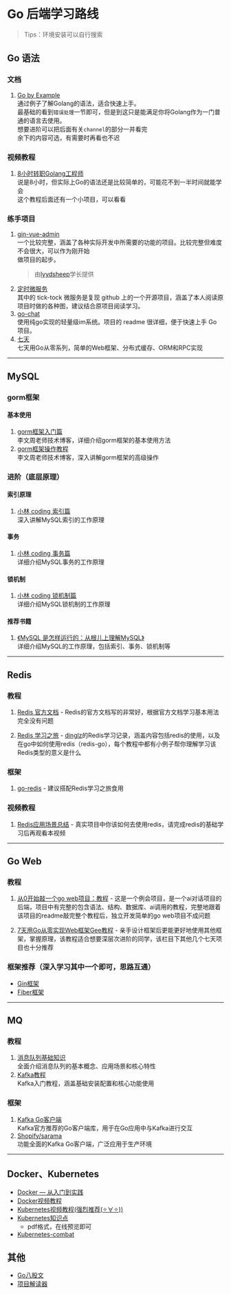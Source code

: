 # Go 后端学习路线
> Tips：环境安装可以自行搜索
## Go 语法
### 文档
1. [Go by Example](https://gobyexample-cn.github.io/)
    <br/> 通过例子了解Golang的语法，适合快速上手。
    <br/> 最基础的看到`错误处理`一节即可，但是到这只是能满足你将Golang作为一门普通的语言去使用。
    <br/> 想要进阶可以把后面有关`channel`的部分一并看完
    <br/>余下的内容可选，有需要时再看也不迟

### 视频教程
1. [8小时转职Golang工程师](https://www.bilibili.com/video/BV1gf4y1r79E/?vd_source=2d780bafbc8783777d10d823f1cb5010)
   <br/>说是8小时，但实际上Go的语法还是比较简单的，可能花不到一半时间就能学会
   <br/>这个教程后面还有一个小项目，可以看看

### 练手项目
1. [gin-vue-admin](https://github.com/flipped-aurora/gin-vue-admin)
   <br/>一个比较完整，涵盖了各种实际开发中所需要的功能的项目。比较完整但难度不会很大，可以作为刚开始
   <br/>做项目的起步。
   > 由[lyydsheep](https://github.com/lyydsheep)学长提供
2. [定时微服务](https://github.com/lyydsheep/micro-tt)
   <br/>其中的 tick-tock 微服务是复现 github 上的一个开源项目，涵盖了本人阅读原项目时做的各种图，建议结合原项目阅读学习。
3. [go-chat](https://github.com/LockGit/gochat)
   <br/> 使用纯go实现的轻量级im系统。项目的 readme 很详细，便于快速上手 Go 项目。
4. [七天](https://github.com/geektutu/7days-golang)
   <br/> 七天用Go从零系列，简单的Web框架、分布式缓存、ORM和RPC实现

--- 

## MySQL
### gorm框架
#### 基本使用
1. [gorm框架入门篇](https://www.liwenzhou.com/posts/Go/gorm/)
   <br/>李文周老师技术博客，详细介绍gorm框架的基本使用方法
2. [gorm框架操作教程](https://www.liwenzhou.com/posts/Go/gorm-crud/)
   <br/>李文周老师技术博客，深入讲解gorm框架的高级操作

### 进阶（底层原理）
#### 索引原理
1. [小林 coding 索引篇](https://xiaolincoding.com/mysql/)
   <br/>深入讲解MySQL索引的工作原理

#### 事务
1. [小林 coding 事务篇](https://xiaolincoding.com/mysql/)
   <br/> 详细介绍MySQL事务的工作原理

####  锁机制
1. [小林 coding 锁机制篇](https://xiaolincoding.com/mysql/)
   <br/>详细介绍MySQL锁机制的工作原理

#### 推荐书籍
1. [《MySQL 是怎样运行的：从根儿上理解MySQL》](https://relph1119.github.io/mysql-learning-notes/#/)
   <br/> 详细介绍MySQL的工作原理，包括索引、事务、锁机制等
---

## Redis
### 教程

1. [Redis 官方文档](https://redis.io/docs/latest/develop/) - Redis的官方文档写的非常好，根据官方文档学习基本用法完全没有问题

2. [Redis 学习之旅](https://dinglz.cn/tags/redis/) - [dinglz](https://github.com/dingdinglz)的Redis学习记录，涵盖内容包括redis的使用，以及在go中如何使用redis（redis-go），每个教程中都有小例子帮你理解学习该Redis类型的意义是什么 

### 框架

1. [go-redis](https://github.com/redis/go-redis) - 建议搭配Redis学习之旅食用

### 视频教程

1. [Redis应用场景总结](https://www.bilibili.com/video/BV1x4MmzUEJt) - 真实项目中你该如何去使用redis，请完成redis的基础学习后再观看本视频

---

## Go Web
### 教程

1. [从0开始敲一个go web项目：教程](https://github.com/TIC-DLUT/2025_spring_backend) - 这是一个例会项目，是一个ai对话项目的后端，项目中有完整的包含语法、结构、数据库、ai调用的教程，完整地跟着该项目的readme敲完整个教程后，独立开发简单的go web项目不成问题

2. [7天用Go从零实现Web框架Gee教程](https://geektutu.com/post/gee.html) - 亲手设计框架后更能更好地使用其他框架，掌握原理，该教程适合想要深层次进阶的同学，该栏目下其他几个七天项目也十分推荐

### 框架推荐（深入学习其中一个即可，思路互通）

- [Gin框架](https://gin-gonic.com/zh-cn/docs/introduction/)
- [Fiber框架](https://docs.gofiber.io/)

---

## MQ
### 教程
1. [消息队列基础知识](https://javaguide.cn/high-performance/message-queue/message-queue.html)
   <br/>全面介绍消息队列的基本概念、应用场景和核心特性
2. [Kafka教程](https://www.cnblogs.com/along21/p/10278100.html)
   <br/>Kafka入门教程，涵盖基础安装配置和核心功能使用

### 框架
1. [Kafka Go客户端](https://github.com/segmentio/kafka-go)
   <br/>Kafka官方推荐的Go客户端库，用于在Go应用中与Kafka进行交互
2. [Shopify/sarama](https://github.com/Shopify/sarama)
   <br/>功能全面的Kafka Go客户端，广泛应用于生产环境

---

## Docker、Kubernetes

- [Docker — 从入门到实践](https://github.com/yeasy/docker_practice)
- [Docker视频教程](https://www.bilibili.com/video/BV1gr4y1U7CY/?spm_id_from=333.337.search-card.all.click&vd_source=a15269894d9b8114cb5f9bb663d22be9)
- [Kubernetes视频教程(强烈推荐(✧∀✧))](https://www.bilibili.com/video/BV1GSu7zLE4F?spm_id_from=333.788.videopod.episodes&vd_source=a15269894d9b8114cb5f9bb663d22be9)
- [Kubernetes知识点](https://www.yuque.com/lyydsheep/kyeikv/cnxtgcz3edmxnemq?singleDoc#)
    - pdf格式，在线预览即可
- [Kubernetes-combat](https://github.com/crossoverJie/k8s-combat)

## 其他
- [Go八股文](https://golangstar.cn/go_series/introduction.html)
- [项目解读器](https://zread.ai/)
